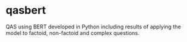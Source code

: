 # qasbert
QAS using BERT developed in Python including results of applying the model to factoid, non-factoid and complex questions.
